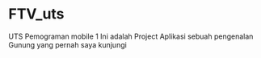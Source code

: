 # FTV_uts
UTS Pemograman mobile 1
Ini adalah Project Aplikasi sebuah pengenalan Gunung yang pernah saya kunjungi
